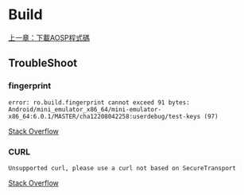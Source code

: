 # Build

[上一章：下載AOSP程式碼](#download.md)

## TroubleShoot
### fingerprint

```
error: ro.build.fingerprint cannot exceed 91 bytes: Android/mini_emulator_x86_64/mini-emulator-x86_64:6.0.1/MASTER/cha12208042258:userdebug/test-keys (97)
```
[Stack Overflow](http://stackoverflow.com/questions/28776970/android-build-error-ro-build-fingerprint-cannot-exceed-91-bytes)

### CURL

```
Unsupported curl, please use a curl not based on SecureTransport
```
[Stack Overflow](http://stackoverflow.com/questions/33318756/while-i-make-the-source-of-android-6-0-it-failed)
